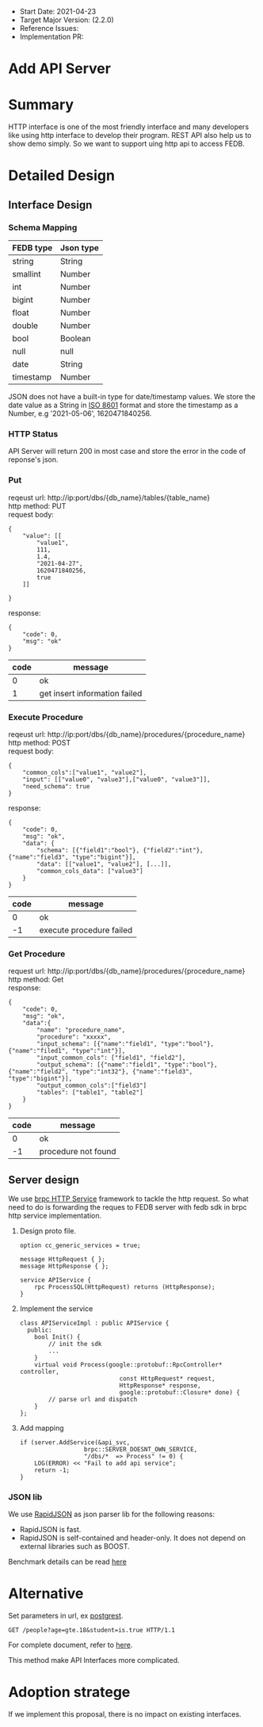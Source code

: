 - Start Date: 2021-04-23
- Target Major Version: (2.2.0)
- Reference Issues: 
- Implementation PR: 

# Add API Server

# Summary

HTTP interface is one of the most friendly interface and many developers like using http interface to develop their program. REST API also help us to show demo simply. So we want to support uing http api to access FEDB.

# Detailed Design

## Interface Design

### Schema Mapping
|FEDB type|Json type|
|---|---|
|string|String|
|smallint|Number|
|int|Number|
|bigint|Number|
|float|Number|
|double|Number|
|bool|Boolean|
|null|null|
|date|String|
|timestamp|Number|

JSON does not have a built-in type for date/timestamp values. We store the date value as a String in [ISO 8601](https://en.wikipedia.org/wiki/ISO_8601) format and store the timestamp as a Number, e.g '2021-05-06', 1620471840256.

### HTTP Status 
API Server will return 200 in most case and store the error in the code of reponse's json.

### Put
reqeust url: http://ip:port/dbs/{db_name}/tables/{table_name}  
http method: PUT  
request body: 
```
{
    "value": [[
        "value1",
        111,
        1.4,
        "2021-04-27",
        1620471840256,
        true
    ]]

}
```
response:
```
{
    "code": 0,
    "msg": "ok"
}
```

|code|message|
|--|--|
|0|ok|
|1|get insert information failed|

### Execute Procedure 
reqeust url: http://ip:port/dbs/{db_name}/procedures/{procedure_name}  
http method: POST  
request body: 
```
{
    "common_cols":["value1", "value2"],
    "input": [["value0", "value3"],["value0", "value3"]],
    "need_schema": true
}
```
response:
```
{
    "code": 0,
    "msg": "ok",
    "data": {
        "schema": [{"field1":"bool"}, {"field2":"int"}, {"name":"field3", "type":"bigint"}],
        "data": [["value1", "value2"], [...]],
        "common_cols_data": ["value3"]
    }
}
```
|code|message|
|--|--|
|0|ok|
|-1|execute procedure failed|

### Get Procedure
request url: http://ip:port/dbs/{db_name}/procedures/{procedure_name}   
http method: Get  
response:
```
{
    "code": 0,
    "msg": "ok",
    "data":{
        "name": "procedure_name",
        "procedure": "xxxxx",
        "input_schema": [{"name":"field1", "type":"bool"}, {"name":"filed1", "type":"int"}],
        "input_common_cols": ["field1", "field2"],
        "output_schema": [{"name":"field1", "type":"bool"}, {"name":"field2", "type":"int32"}, {"name":"field3", "type":"bigint"}],
        "output_common_cols":["field3"]
        "tables": ["table1", "table2"]
    }
}
```
|code|message|
|--|--|
|0|ok|
|-1|procedure not found|

## Server design

We use [brpc HTTP Service](https://github.com/apache/incubator-brpc/blob/master/docs/en/http_service.md) framework to tackle the http request. So what need to do is forwarding the reques to FEDB server with fedb sdk in brpc http service implementation.

1. Design proto file.  
    ```
    option cc_generic_services = true;

    message HttpRequest { };
    message HttpResponse { };

    service APIService {
        rpc ProcessSQL(HttpRequest) returns (HttpResponse);
    }
    ```
2. Implement the service  
    ```
    class APIServiceImpl : public APIService {
      public:
        bool Init() {
            // init the sdk
            ...
        }
        virtual void Process(google::protobuf::RpcController* controller,
                                const HttpRequest* request,
                                HttpResponse* response,
                                google::protobuf::Closure* done) {
            // parse url and dispatch
        }
    };
    ```
3. Add mapping
    
    ```
    if (server.AddService(&api_svc,
                      brpc::SERVER_DOESNT_OWN_SERVICE,
                      "/dbs/*  => Process" != 0) {
        LOG(ERROR) << "Fail to add api service";
        return -1;
    }
    ```

### JSON lib
We use [RapidJSON](https://github.com/Tencent/rapidjson) as json parser lib for the following reasons:
- RapidJSON is fast.
- RapidJSON is self-contained and header-only. It does not depend on external libraries such as BOOST. 

Benchmark details can be read [here](https://rawgit.com/miloyip/nativejson-benchmark/master/sample/performance_Corei7-4980HQ@2.80GHz_mac64_clang7.0.html#1.%20Parse)

# Alternative
Set parameters in url, ex [postgrest](https://github.com/PostgREST/postgrest).
```
GET /people?age=gte.18&student=is.true HTTP/1.1
```
For complete document, refer to [here](https://postgrest.org/en/stable/api.html#horizontal-filtering-rows).

This method make API Interfaces more complicated.

# Adoption stratege
If we implement this proposal, there is no impact on existing interfaces.